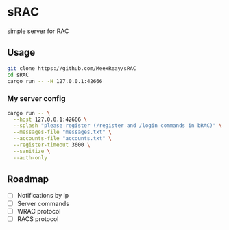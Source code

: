# sRAC
simple server for RAC

## Usage

```bash
git clone https://github.com/MeexReay/sRAC
cd sRAC
cargo run -- -H 127.0.0.1:42666
```

### My server config

```bash
cargo run -- \
  --host 127.0.0.1:42666 \
  --splash "please register (/register and /login commands in bRAC)" \
  --messages-file "messages.txt" \
  --accounts-file "accounts.txt" \
  --register-timeout 3600 \
  --sanitize \
  --auth-only
```
## Roadmap

- [ ] Notifications by ip
- [ ] Server commands
- [ ] WRAC protocol
- [ ] RACS protocol